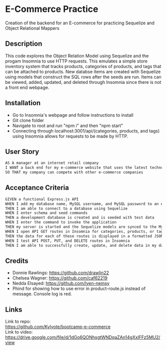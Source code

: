 # E-Commerce Practice

Creation of the backend for an E-commerce for practicing Sequelize and Object Relational Mappers

## Description

This code explores the Object Relation Model using Sequelize and the progam Insomnia to use HTTP requests. This emulates a simple store inventory system that tracks products, categories of products, and tags that can be attached to products. New databse items are created with Sequelize using models that construct the SQL rows after the seeds are run. Items can be viewed, added, updated, and deleted through Insomnia since there is not a front end webpage.

## Installation

- Go to Insomnia's webpage and follow instructions to install
- Git clone folder
- Navigate to root and run "npm i" and then "npm start"
- Connecting through localhost:3001/api/(categories, products, and tags) using Insomnia allows for requests to be made by HTTP.

## User Story

```md
AS A manager at an internet retail company
I WANT a back end for my e-commerce website that uses the latest technologies
SO THAT my company can compete with other e-commerce companies
```

## Acceptance Criteria

```md
GIVEN a functional Express.js API
WHEN I add my database name, MySQL username, and MySQL password to an environment variable file
THEN I am able to connect to a database using Sequelize
WHEN I enter schema and seed commands
THEN a development database is created and is seeded with test data
WHEN I enter the command to invoke the application
THEN my server is started and the Sequelize models are synced to the MySQL database
WHEN I open API GET routes in Insomnia for categories, products, or tags
THEN the data for each of these routes is displayed in a formatted JSON
WHEN I test API POST, PUT, and DELETE routes in Insomnia
THEN I am able to successfully create, update, and delete data in my database
```

## Credits

- Donnie Rawlings: https://github.com/drawlin22
- Chelsea Wagner: https://github.com/caf62219
- Nedda Elsayed: https://github.com/lven-nemsy
- Phind for showing how to use error in product-route.js instead of message. Console log is red.

## Links

Link to repo:  
https://github.com/Kylyote/bootcamp-e-commerce  
Link to video:  
https://drive.google.com/file/d/1dGo6QONhsgtWNDqaZAn14gXxlFFz5MU2/view
